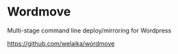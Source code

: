 Wordmove
=================

Multi-stage command line deploy/mirroring for Wordpress

https://github.com/welaika/wordmove
